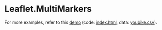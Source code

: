 Leaflet.MultiMarkers
=

For more examples, refer to this [demo](https://mfhsieh.github.io/leaflet-multi-markers/) (code: [index.html](index.html), data: [youbike.csv](examples/youbike.csv)).